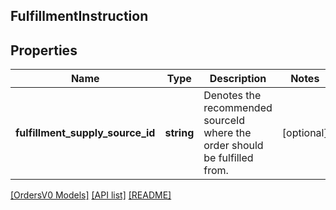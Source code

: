 ## FulfillmentInstruction

## Properties

Name | Type | Description | Notes
------------ | ------------- | ------------- | -------------
**fulfillment_supply_source_id** | **string** | Denotes the recommended sourceId where the order should be fulfilled from. | [optional]

[[OrdersV0 Models]](../) [[API list]](../../Api) [[README]](../../../README.md)
